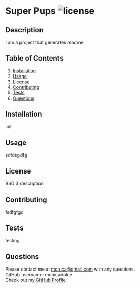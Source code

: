 # Super Pups ![license](https://img.shields.io/badge/license-BSD%203-blue)
## Description
 I am a project that generates readme  


## Table of Contents

1. [Installation](#installation)
2. [Usage](#usage)
3. [License](#license)
4. [Contributing](#contributing)
5. [Tests](#tests)
6. [Questions](#questions)


## Installation
init


## Usage
sdfdsgdfg


## License 
BSD 3 description


## Contributing
fsdfgfgd


## Tests
testing


## Questions
Please contact me at monica@gmail.com with any questions.  
GitHub username: monicadolce  
Check out my [GitHub Profile](https://github.com/monicadolce)
 
